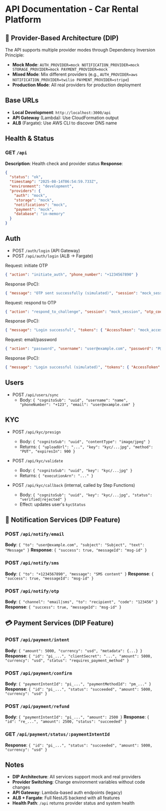 # API Documentation - Car Rental Platform

## 🎯 Provider-Based Architecture (DIP)

The API supports multiple provider modes through Dependency Inversion Principle:
- **Mock Mode**: `AUTH_PROVIDER=mock NOTIFICATION_PROVIDER=mock STORAGE_PROVIDER=mock PAYMENT_PROVIDER=mock`
- **Mixed Mode**: Mix different providers (e.g., `AUTH_PROVIDER=aws NOTIFICATION_PROVIDER=twilio PAYMENT_PROVIDER=stripe`)
- **Production Mode**: All real providers for production deployment

## Base URLs

- **Local Development**: `http://localhost:3000/api`
- **API Gateway** (Lambda): Use CloudFormation output
- **ALB** (Fargate): Use AWS CLI to discover DNS name

## Health & Status

### GET `/api`
**Description**: Health check and provider status
**Response**:
```json
{
  "status": "ok",
  "timestamp": "2025-08-14T06:54:59.733Z",
  "environment": "development",
  "providers": {
    "auth": "mock",
    "storage": "mock", 
    "notifications": "mock",
    "payment": "mock",
    "database": "in-memory"
  }
}
```

## Auth

- POST `/auth/login` (API Gateway)
- POST `/api/auth/login` (ALB → Fargate)

Request: initiate OTP
```json
{ "action": "initiate_auth", "phone_number": "+1234567890" }
```
Response (PoC):
```json
{ "message": "OTP sent successfully (simulated)", "session": "mock_session", "challenge_name": "SMS_MFA" }
```

Request: respond to OTP
```json
{ "action": "respond_to_challenge", "session": "mock_session", "otp_code": "123456" }
```
Response (PoC):
```json
{ "message": "Login successful", "tokens": { "AccessToken": "mock_access_token", "IdToken": "mock_id_token", "RefreshToken": "mock_refresh_token", "TokenType": "Bearer", "ExpiresIn": 3600 } }
```

Request: email/password
```json
{ "action": "password", "username": "user@example.com", "password": "P@ssw0rd!" }
```
Response (PoC):
```json
{ "message": "Login successful (simulated)", "tokens": { "AccessToken": "mock", "IdToken": "mock", "RefreshToken": "mock", "TokenType": "Bearer", "ExpiresIn": 3600 } }
```

## Users

- POST `/api/users/sync`
  - Body: `{ "cognitoSub": "uuid", "username": "name", "phoneNumber": "+123", "email": "user@example.com" }`

## KYC

- POST `/api/kyc/presign`
  - Body: `{ "cognitoSub": "uuid", "contentType": "image/jpeg" }`
  - Returns: `{ "uploadUrl": "...", "key": "kyc/...jpg", "method": "PUT", "expiresIn": 900 }`

- POST `/api/kyc/validate`
  - Body: `{ "cognitoSub": "uuid", "key": "kyc/...jpg" }`
  - Returns: `{ "executionArn": "..." }`

- POST `/api/kyc/callback` (internal, called by Step Functions)
  - Body: `{ "cognitoSub": "uuid", "key": "kyc/...jpg", "status": "verified|rejected" }`
  - Effect: updates user's `kycStatus`

## 📧 Notification Services (DIP Feature)

### POST `/api/notify/email`
**Body**: `{ "to": "user@example.com", "subject": "Subject", "text": "Message" }`
**Response**: `{ "success": true, "messageId": "msg-id" }`

### POST `/api/notify/sms`
**Body**: `{ "to": "+1234567890", "message": "SMS content" }`
**Response**: `{ "success": true, "messageId": "msg-id" }`

### POST `/api/notify/otp`
**Body**: `{ "channel": "email|sms", "to": "recipient", "code": "123456" }`
**Response**: `{ "success": true, "messageId": "msg-id" }`

## 💳 Payment Services (DIP Feature)

### POST `/api/payment/intent`
**Body**: `{ "amount": 5000, "currency": "usd", "metadata": {...} }`
**Response**: `{ "id": "pi_...", "clientSecret": "...", "amount": 5000, "currency": "usd", "status": "requires_payment_method" }`

### POST `/api/payment/confirm`
**Body**: `{ "paymentIntentId": "pi_...", "paymentMethodId": "pm_..." }`
**Response**: `{ "id": "pi_...", "status": "succeeded", "amount": 5000, "currency": "usd" }`

### POST `/api/payment/refund`
**Body**: `{ "paymentIntentId": "pi_...", "amount": 2500 }`
**Response**: `{ "id": "re_...", "amount": 2500, "status": "succeeded" }`

### GET `/api/payment/status/:paymentIntentId`
**Response**: `{ "id": "pi_...", "status": "succeeded", "amount": 5000, "currency": "usd" }`

## Notes
- **DIP Architecture**: All services support mock and real providers
- **Provider Switching**: Change environment variables without code changes  
- **API Gateway**: Lambda-based auth endpoints (legacy)
- **ALB + Fargate**: Full NestJS backend with all features
- **Health Path**: `/api` returns provider status and system health
